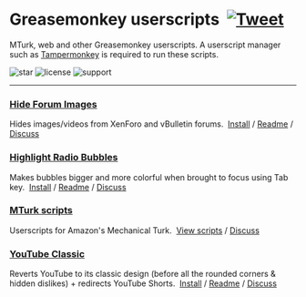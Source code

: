 # Greasemonkey userscripts &nbsp;[![Tweet](https://img.shields.io/twitter/url/http/shields.io.svg?style=social)](https://twitter.com/intent/tweet?text=Just%20discovered%20these%20epic%20userscripts!&url=https://github.com/adamlui/userscripts&hashtags=greasemonkey,userscripts,javascript)
MTurk, web and other Greasemonkey userscripts. A userscript manager such as [Tampermonkey](https://www.tampermonkey.net/) is required to run these scripts.

![star](https://img.shields.io/github/stars/adamlui/userscripts)
![license](https://img.shields.io/badge/License-MIT-green.svg)
![support](https://img.shields.io/badge/Support-Chrome|Firefox|Edge-989898.svg)

---

### [Hide Forum Images](hide-forum-images)
Hides images/videos from XenForo and vBulletin forums. &nbsp;[Install](https://greasyfork.org/scripts/12639/code/hide-forum-images.user.js) / [Readme](hide-forum-images/README.md) / [Discuss](https://github.com/adamlui/userscripts/discussions)

### [Highlight Radio Bubbles](highlight-radio-bubbles)
Makes bubbles bigger and more colorful when brought to focus using Tab key. &nbsp;[Install](https://greasyfork.org/scripts/26311/code/highlight-radio-bubbles.user.js) / [Readme](highlight-radio-bubbles/README.md) / [Discuss](https://github.com/adamlui/userscripts/discussions)

### [MTurk scripts](mturk)
Userscripts for Amazon's Mechanical Turk. &nbsp;[View scripts](mturk) / [Discuss](https://github.com/adamlui/userscripts/discussions)

### [YouTube Classic](youtube-classic)
Reverts YouTube to its classic design (before all the rounded corners & hidden dislikes) + redirects YouTube Shorts. &nbsp;[Install](https://ytclassic.com/us/code/youtube-classic.user.js) / [Readme](youtube-classic/README.md) / [Discuss](https://github.com/adamlui/userscripts/discussions)
